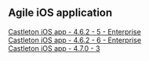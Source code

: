 ## Agile iOS application
[Castleton iOS app - 4.6.2 - 5 - Enterprise](itms-services://?action=download-manifest&url=https://dl.dropboxusercontent.com/s/u856s18macvafjv/MRI-Agile-4.6.2-5.plist)  
[Castleton iOS app - 4.6.2 - 6 - Enterprise](itms-services://?action=download-manifest&url=https://dl.dropboxusercontent.com/s/ljcttldjzcytlhj/MRI-Agile-4.6.2-6.plist)  
[Castleton iOS app - 4.7.0 - 3](itms-services://?action=download-manifest&url=https://dl.dropboxusercontent.com/s/b6e8epbc2l4vxxg/MRI-Agile-4.7.0-5.plist)  

